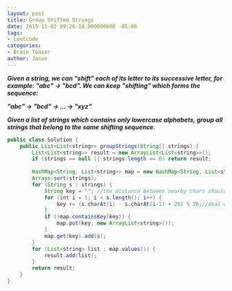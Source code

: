 ```yaml
---
layout: post
title: Group Shifted Strings
date: 2015-11-02 09:26:18.000000000 -05:00
tags:
- Leetcode
categories:
- Brain Teaser
author: Jason
---
```

<p><strong><em>Given a string, we can "shift" each of its letter to its successive letter, for example: "abc" -> "bcd". We can keep "shifting" which forms the sequence:</p>

"abc" -> "bcd" -> ... -> "xyz"</p>
Given a list of strings which contains only lowercase alphabets, group all strings that belong to the same shifting sequence.</em></strong></p>
``` java
public class Solution {
    public List<List<string>> groupStrings(String[] strings) {
        List<List<string>> result = new ArrayList<List<string>>();
        if (strings == null || strings.length == 0) return result;
        
        HashMap<String, List<string>> map = new HashMap<String, List<string>>();
        Arrays.sort(strings);
        for (String s : strings) {
            String key = ""; //the distance between nearby chars should be the same
            for (int i = 1; i < s.length(); i++) {
                key += (s.charAt(i) - s.charAt(i-1) + 26) % 26;//deal with z -> a
            }
            if (!map.containsKey(key)) {
                map.put(key, new ArrayList<string>());
            }
            map.get(key).add(s);
        }
        for (List<string> list : map.values()) {
            result.add(list);
        }
        return result;
    }
}
```
